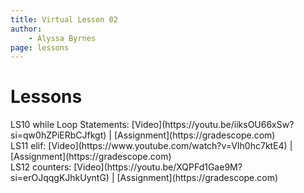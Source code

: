 ```yaml
---
title: Virtual Lesson 02
author:
    - Alyssa Byrnes
page: lessons
---
```


# Lessons
<div class="box link-page m-2 p-4">

<div class="plan Class"><span class="kind">LS10 </span>
<span class="title">while Loop Statements:</span>
[Video](https://youtu.be/iiksOU66xSw?si=qw0hZPiERbCJfkgt) | [Assignment](https://gradescope.com)
</div>

<div class="plan Class"><span class="kind">LS11 </span>
<span class="title">elif:</span>
[Video](https://www.youtube.com/watch?v=VIh0hc7ktE4) | [Assignment](https://gradescope.com)
</div>

<div class="plan Class"><span class="kind">LS12 </span>
<span class="title">counters:</span>
[Video](https://youtu.be/XQPFd1Gae9M?si=erOJqqgKJhkUyntG) | [Assignment](https://gradescope.com)
</div>

</div>

